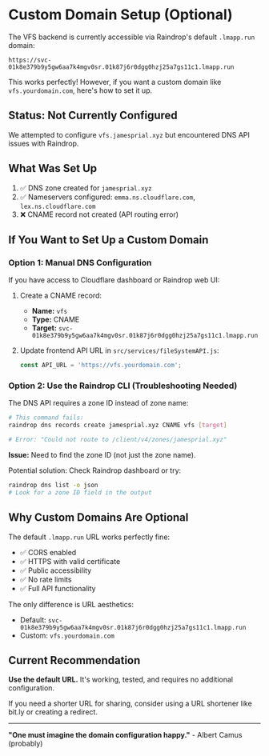 # Custom Domain Setup (Optional)

The VFS backend is currently accessible via Raindrop's default `.lmapp.run` domain:

```
https://svc-01k8e379b9y5gw6aa7k4mgv0sr.01k87j6r0dgg0hzj25a7gs11c1.lmapp.run
```

This works perfectly! However, if you want a custom domain like `vfs.yourdomain.com`, here's how to set it up.

## Status: Not Currently Configured

We attempted to configure `vfs.jamesprial.xyz` but encountered DNS API issues with Raindrop.

## What Was Set Up

1. ✅ DNS zone created for `jamesprial.xyz`
2. ✅ Nameservers configured: `emma.ns.cloudflare.com`, `lex.ns.cloudflare.com`
3. ❌ CNAME record not created (API routing error)

## If You Want to Set Up a Custom Domain

### Option 1: Manual DNS Configuration

If you have access to Cloudflare dashboard or Raindrop web UI:

1. Create a CNAME record:
   - **Name:** `vfs`
   - **Type:** CNAME
   - **Target:** `svc-01k8e379b9y5gw6aa7k4mgv0sr.01k87j6r0dgg0hzj25a7gs11c1.lmapp.run`

2. Update frontend API URL in `src/services/fileSystemAPI.js`:
   ```javascript
   const API_URL = 'https://vfs.yourdomain.com';
   ```

### Option 2: Use the Raindrop CLI (Troubleshooting Needed)

The DNS API requires a zone ID instead of zone name:

```bash
# This command fails:
raindrop dns records create jamesprial.xyz CNAME vfs [target]

# Error: "Could not route to /client/v4/zones/jamesprial.xyz"
```

**Issue:** Need to find the zone ID (not just the zone name).

Potential solution: Check Raindrop dashboard or try:
```bash
raindrop dns list -o json
# Look for a zone ID field in the output
```

## Why Custom Domains Are Optional

The default `.lmapp.run` URL works perfectly fine:
- ✅ CORS enabled
- ✅ HTTPS with valid certificate
- ✅ Public accessibility
- ✅ No rate limits
- ✅ Full API functionality

The only difference is URL aesthetics:
- Default: `svc-01k8e379b9y5gw6aa7k4mgv0sr.01k87j6r0dgg0hzj25a7gs11c1.lmapp.run`
- Custom: `vfs.yourdomain.com`

## Current Recommendation

**Use the default URL.** It's working, tested, and requires no additional configuration.

If you need a shorter URL for sharing, consider using a URL shortener like bit.ly or creating a redirect.

---

**"One must imagine the domain configuration happy."** - Albert Camus (probably)
